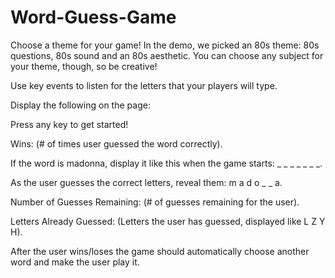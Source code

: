 # Word-Guess-Game

Choose a theme for your game! In the demo, we picked an 80s theme: 80s questions, 80s sound and an 80s aesthetic. You can choose any subject for your theme, though, so be creative!


Use key events to listen for the letters that your players will type.


Display the following on the page:


Press any key to get started!


Wins: (# of times user guessed the word correctly).


If the word is madonna, display it like this when the game starts: _ _ _ _ _ _ _.


As the user guesses the correct letters, reveal them: m a d o _  _ a.




Number of Guesses Remaining: (# of guesses remaining for the user).


Letters Already Guessed: (Letters the user has guessed, displayed like L Z Y H).


After the user wins/loses the game should automatically choose another word and make the user play it.
